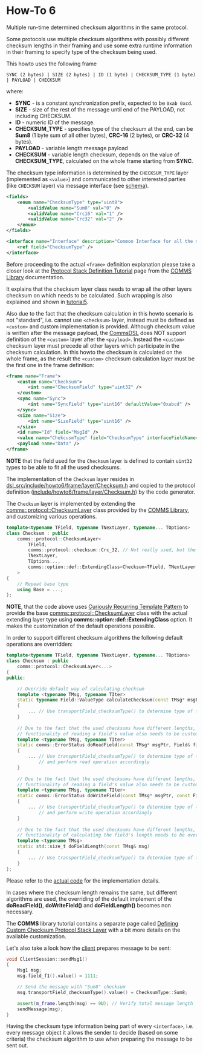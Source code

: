 # How-To 6
Multiple run-time determined checksum algorithms in the same protocol.

Some protocols use multiple checksum algorithms with possibly different checksum lengths 
in their framing and use some extra runtime information in their framing to specify type 
of the checksum being used.

This howto uses the following frame
```
SYNC (2 bytes) | SIZE (2 bytes) | ID (1 byte) | CHECKSUM_TYPE (1 byte) | PAYLOAD | CHECKSUM
```
where:

- **SYNC** - is a constant synchronization prefix, expected to be `0xab 0xcd`.
- **SIZE** - size of the rest of the message until end of the PAYLOAD, not including CHECKSUM.
- **ID** - numeric ID of the message.
- **CHECKSUM_TYPE** - specifies type of the checksum at the end, can be **Sum8** (1 byte sum of all other bytes),
**CRC-16** (2 bytes), or **CRC-32** (4 bytes).
- **PAYLOAD** - variable length message payload
- **CHECKSUM** - variable length checksum, depends on the value of **CHECKSUM_TYPE**, calculated on the
whole frame starting from **SYNC**.

The checksum type information is determined by the `CHECKSUM_TYPE` layer (implemented as `<value>`)
and communicated to other interested parties (like `CHECKSUM` layer) via message interface
(see [schema](dsl/schema.xml)).

```xml
<fields>
    <enum name="ChecksumType" type="uint8">
        <validValue name="Sum8" val="0" />
        <validValue name="Crc16" val="1" />
        <validValue name="Crc32" val="2" />
    </enum>    
</fields>

<interface name="Interface" description="Common Interface for all the messages.">
    <ref field="ChecksumType" />
</interface> 
```

Before proceeding to the actual `<frame>` definition explanation please take a closer look at the
[Protocol Stack Definition Tutorial](https://commschamp.github.io/comms_doc/page_prot_stack_tutorial.html)
page from the [COMMS Library](https://github.com/commschamp/comms) documentation.

It explains that the checksum layer class needs to wrap all the other layers checksum on which needs to be
calculated. Such wrapping is also explained and shown in [tutorial5](../../tutorials/tutorial5).

Also due to the fact that the checksum calculation in this howto scenario is not "standard", i.e. cannot
use `<checksum>` layer, instead must be defined as `<custom>` and custom implementation is provided. Although
checksum value is written after the message payload, the [CommsDSL](https://commschamp.github.io/commsdsl_spec/)
does NOT support definition of the `<custom>` layer after the `<payload>`. Instead the `<custom>` checksum
layer must precede all other layers which participate in the checksum calculation. In this howto the 
checksum is calculated on the whole frame, as the result the `<custom>` checksum calculation layer must
be the first one in the frame definition:
```xml
<frame name="Frame">
    <custom name="Checksum">
        <int name="ChecksumField" type="uint32" />
    </custom>    
    <sync name="Sync">
        <int name="SyncField" type="uint16" defaultValue="0xabcd" />
    </sync>
    <size name="Size">
        <int name="SizeField" type="uint16" />
    </size>
    <id name="Id" field="MsgId" />
    <value name="ChekcusmType" field="ChecksumType" interfaceFieldName="ChecksumType"/>
    <payload name="Data" />
</frame>
```
**NOTE** that the field used for the `Checksum` layer is defined to contain `uint32` types to be able
to fit all the used checksums.

The implementation of the `Checksum` layer resides in 
[dsl_src/include/howto6/frame/layer/Checksum.h](dsl_src/include/howto6/frame/layer/Checksum.h) and
copied to the protocol definition 
([include/howto6/frame/layer/Checksum.h](include/howto6/frame/layer/Checksum.h)) 
by the code generator.

The `Checksum` layer is implemented by extending the 
[comms::protocol::ChecksumLayer](https://commschamp.github.io/comms_doc/classcomms_1_1protocol_1_1ChecksumLayer.html)
class provided by the [COMMS Library](https://github.com/commschamp/comms), and
customizing various operations.
```cpp
template<typename TField, typename TNextLayer, typename... TOptions>
class Checksum : public
    comms::protocol::ChecksumLayer<
        TField,
        comms::protocol::checksum::Crc_32, // Not really used, but the parameter needs to be populated
        TNextLayer,
        TOptions...,
        comms::option::def::ExtendingClass<Checksum<TField, TNextLayer, TOptions...> >
    >
{
    // Repeat base type
    using Base = ...;
};
```
**NOTE**, that the code above uses 
[Curiously Recurring Template Pattern](https://en.wikipedia.org/wiki/Curiously_recurring_template_pattern) 
to provide the base
[comms::protocol::ChecksumLayer](https://commschamp.github.io/comms_doc/classcomms_1_1protocol_1_1ChecksumLayer.html) class with the 
actual extending layer type using **comms::option::def::ExtendingClass** option. It makes the customization 
of the default operations possible.

In order to support different checksum algorithms the following default operations are overridden:
```cpp
template<typename TField, typename TNextLayer, typename... TOptions>
class Checksum : public
    comms::protocol::ChecksumLayer<...>
{
public:

    // Override default way of calculating checksum
    template <typename TMsg, typename TIter>
    static typename Field::ValueType calculateChecksum(const TMsg* msgPtr, TIter& iter, std::size_t len, bool& checksumValid)
    {
        ... // Use transportField_checksumType() to determine type of the required algorithm.
    }    
 
    // Due to the fact that the used checksums have different lengths, the
    // functionality of reading a field's value also needs to be customized.
    template <typename TMsg, typename TIter>
    static comms::ErrorStatus doReadField(const TMsg* msgPtr, Field& field, TIter& iter, std::size_t len)
    {
        ... // Use transportField_checksumType() to determine type of the required field serialization length
            // and perform read operation accordingly
    }
 
    // Due to the fact that the used checksums have different lengths, the
    // functionality of reading a field's value also needs to be customized.
    template <typename TMsg, typename TIter>
    static comms::ErrorStatus doWriteField(const TMsg* msgPtr, const Field& field, TIter& iter, std::size_t len)
    {
        ... // Use transportField_checksumType() to determine type of the required field serialization length
            // and perform write operation accordingly
    }
 
    // Due to the fact that the used checksums have different lengths, the
    // functionality of calculating the field's length needs to be overridden
    template <typename TMsg>
    static std::size_t doFieldLength(const TMsg& msg)
    {
        ... // Use transportField_checksumType() to determine type of the required field serialization length
    }
};
```
Please refer to the [actual code](dsl_src/include/howto6/frame/layer/Checksum.h) for the implementation details.

In cases where the checksum length remains the same, but different algorithms are used, the overriding of the
default implement of the **doReadField()**, **doWriteField()** and **doFieldLength()** becomes non necessary.

The **COMMS** library tutorial contains a separate page
called [Defining Custom Checksum Protocol Stack Layer](https://commschamp.github.io/comms_doc/page_custom_checksum_layer.html)
with a bit more details on the available customization.

Let's also take a look how the [client](src/ClientSession.cpp) prepares message to be sent:
```cpp
void ClientSession::sendMsg1()
{
    Msg1 msg;
    msg.field_f1().value() = 1111;

    // Send the message with "Sum8" checksum
    msg.transportField_checksumType().value() = ChecksumType::Sum8;

    assert(m_frame.length(msg) == 9U); // Verify total message length
    sendMessage(msg);
}
```
Having the checksum type information being part of every `<interface>`, i.e. every message object it 
allows the sender to decide (based on some criteria) the checksum algorithm to use when preparing the 
message to be sent out.
